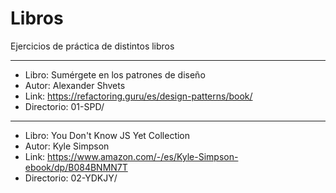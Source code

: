 # Libros

Ejercicios de práctica de distintos libros

****

* Libro: Sumérgete en los patrones de diseño
* Autor: Alexander Shvets
* Link: https://refactoring.guru/es/design-patterns/book/
* Directorio: 01-SPD/

---

- Libro: You Don't Know JS Yet Collection
- Autor: Kyle Simpson
- Link: https://www.amazon.com/-/es/Kyle-Simpson-ebook/dp/B084BNMN7T
- Directorio: 02-YDKJY/
